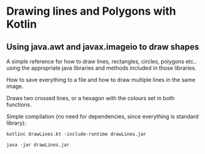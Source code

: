 # Drawing lines and Polygons with Kotlin
## Using java.awt and javax.imageio to draw shapes

A simple reference for how to draw lines, rectangles, circles, polygons etc.. using the appropriate java libraries and methods included in those libraries.

How to save everything to a file and how to draw multiple lines in the same image.

Draws two crossed lines, or a hexagon with the colours set in both functions.

Simple compilation (no need for dependencies, since everything is standard library):

```kotlinc drawLines.kt -include-runtime drawLines.jar```

```java -jar drawLines.jar```
